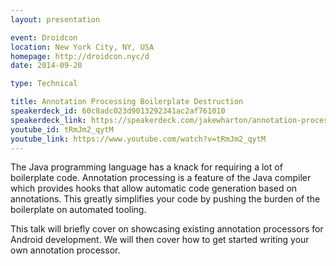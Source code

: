 ```yaml
---
layout: presentation

event: Droidcon
location: New York City, NY, USA
homepage: http://droidcon.nyc/d
date: 2014-09-20

type: Technical

title: Annotation Processing Boilerplate Destruction
speakerdeck_id: 60c8adc023d9013292341ac2af761010
speakerdeck_link: https://speakerdeck.com/jakewharton/annotation-processing-boilerplate-destruction-droidcon-nyc-2014
youtube_id: tRmJm2_qytM
youtube_link: https://www.youtube.com/watch?v=tRmJm2_qytM
---
```


The Java programming language has a knack for requiring a lot of boilerplate code. Annotation processing is a feature of the Java compiler which provides hooks that allow automatic code generation based on annotations. This greatly simplifies your code by pushing the burden of the boilerplate on automated tooling.

This talk will briefly cover on showcasing existing annotation processors for Android development. We will then cover how to get started writing your own annotation processor.
